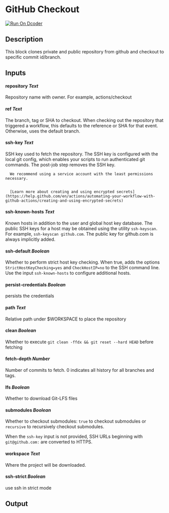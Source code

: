 # GitHub Checkout
[![Run On Dcoder](https://static-content.dcoder.tech/dcoder-assets/run-on-dcoder.svg)](https://code.dcoder.tech/files/project/6161bfe84b8721dfc690b2c1)

## Description
This block clones private and public repository from github and checkout to specific commit id/branch.

## Inputs
#### **repository**  *Text*
Repository name with owner. For example, actions/checkout
#### **ref**  *Text*
The branch, tag or SHA to checkout. When checking out the repository that triggered a workflow, this defaults to the reference or SHA for that event.  Otherwise, uses the default branch.
#### **ssh-key**  *Text*
SSH key used to fetch the repository. The SSH key is configured with the local  git config, which enables your scripts to run authenticated git commands.
      The post-job step removes the SSH key.


      We recommend using a service account with the least permissions necessary.


      [Learn more about creating and using encrypted secrets] (https://help.github.com/en/actions/automating-your-workflow-with-github-actions/creating-and-using-encrypted-secrets)
#### **ssh-known-hosts**  *Text*
Known hosts in addition to the user and global host key database. The public
      SSH keys for a host may be obtained using the utility `ssh-keyscan`. For example,
      `ssh-keyscan github.com`. The public key for github.com is always implicitly added.

#### **ssh-default**  *Boolean*
Whether to perform strict host key checking. When true, adds the options `StrictHostKeyChecking=yes` and `CheckHostIP=no` to the SSH command line. Use the input `ssh-known-hosts` to configure additional hosts.
#### **persist-credentials**  *Boolean*
persists the credentials
#### **path**  *Text*
Relative path under $WORKSPACE to place the repository
#### **clean**  *Boolean*
Whether to execute `git clean -ffdx && git reset --hard HEAD` before fetching
#### **fetch-depth**  *Number*
Number of commits to fetch. 0 indicates all history for all branches and tags.
#### **lfs**  *Boolean*
Whether to download Git-LFS files
#### **submodules**  *Boolean*
Whether to checkout submodules: `true` to checkout submodules or `recursive` to recursively checkout submodules.


      
When the `ssh-key` input is not provided, SSH URLs beginning with `git@github.com:` are converted to HTTPS.
#### **workspace**  *Text*
Where the project will be downloaded.
#### **ssh-strict**  *Boolean*
use ssh in strict mode

## Output

